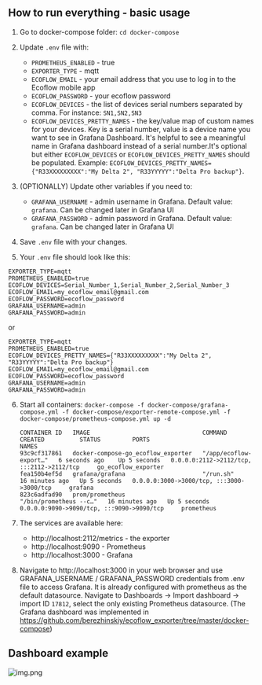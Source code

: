 ## How to run everything - basic usage

1. Go to docker-compose folder: `cd docker-compose`
2. Update `.env` file with:
    - `PROMETHEUS_ENABLED` - true
    - `EXPORTER_TYPE` - mqtt
    - `ECOFLOW_EMAIL` - your email address that you use to log in to the Ecoflow mobile app
    - `ECOFLOW_PASSWORD` - your ecoflow password
    - `ECOFLOW_DEVICES` - the list of devices serial numbers separated by comma. For instance: `SN1,SN2,SN3`
    - `ECOFLOW_DEVICES_PRETTY_NAMES` - the key/value map of custom names for your devices. Key is a serial number, value
      is a device name you want to see in Grafana Dashboard. It's helpful to see a meaningful name in Grafana dashboard
      instead of a serial number.It's optional but either `ECOFLOW_DEVICES` or `ECOFLOW_DEVICES_PRETTY_NAMES` should be
      populated. Example: `ECOFLOW_DEVICES_PRETTY_NAMES={"R33XXXXXXXXX":"My Delta 2", "R33YYYYY":"Delta Pro backup"}`.

3. (OPTIONALLY) Update other variables if you need to:
    - `GRAFANA_USERNAME` - admin username in Grafana. Default value: `grafana`. Can be changed later in Grafana UI
    - `GRAFANA_PASSWORD` - admin password in Grafana. Default value: `grafana`. Can be changed later in Grafana UI
4. Save `.env` file with your changes.
5. Your `.env` file should look like this:

```properties
EXPORTER_TYPE=mqtt
PROMETHEUS_ENABLED=true
ECOFLOW_DEVICES=Serial_Number_1,Serial_Number_2,Serial_Number_3
ECOFLOW_EMAIL=my_ecoflow_email@gmail.com
ECOFLOW_PASSWORD=ecoflow_password
GRAFANA_USERNAME=admin
GRAFANA_PASSWORD=admin
```

or

```properties
EXPORTER_TYPE=mqtt
PROMETHEUS_ENABLED=true
ECOFLOW_DEVICES_PRETTY_NAMES={"R33XXXXXXXXX":"My Delta 2", "R33YYYYY":"Delta Pro backup"}
ECOFLOW_EMAIL=my_ecoflow_email@gmail.com
ECOFLOW_PASSWORD=ecoflow_password
GRAFANA_USERNAME=admin
GRAFANA_PASSWORD=admin
```

6. Start all
   containers: `docker-compose -f docker-compose/grafana-compose.yml -f docker-compose/exporter-remote-compose.yml -f docker-compose/prometheus-compose.yml up -d`
     ```
   CONTAINER ID   IMAGE                                COMMAND                  CREATED          STATUS         PORTS                                         NAMES
   93c9cf317861   docker-compose-go_ecoflow_exporter   "/app/ecoflow-export…"   6 seconds ago    Up 5 seconds   0.0.0.0:2112->2112/tcp, :::2112->2112/tcp     go_ecoflow_exporter
   fea150b4ef5d   grafana/grafana                      "/run.sh"                16 minutes ago   Up 5 seconds   0.0.0.0:3000->3000/tcp, :::3000->3000/tcp     grafana
   823c6adfad90   prom/prometheus                      "/bin/prometheus --c…"   16 minutes ago   Up 5 seconds   0.0.0.0:9090->9090/tcp, :::9090->9090/tcp     prometheus
   ```
7. The services are available here:
    - http://localhost:2112/metrics - the exporter
    - http://localhost:9090 - Prometheus
    - http://localhost:3000 - Grafana

8. Navigate to http://localhost:3000 in your web browser and use GRAFANA_USERNAME / GRAFANA_PASSWORD credentials from
   .env file to access Grafana. It is already configured with prometheus as the default datasource.
   Navigate to Dashboards → Import dashboard → import ID `17812`, select the only existing Prometheus datasource.
   (The Grafana dashboard was implemented
   in https://github.com/berezhinskiy/ecoflow_exporter/tree/master/docker-compose)

## Dashboard example

![img.png](images/dashboard_example.png)